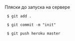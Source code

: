 Пляски до запуска на сервере

```
 $ git add .

 $ git commit -m "init"

 $ git push heroku master
```
